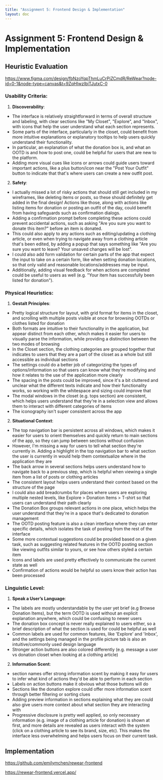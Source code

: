 ```yaml
---
title: "Assignment 5: Frontend Design & Implementation"
layout: doc
---
```


# Assignment 5: Frontend Design & Implementation

## Heuristic Evaluation

https://www.figma.com/design/fbNzoYqpThmLuCrPiZCmdR/ReWear?node-id=0-1&node-type=canvas&t=9ZqHIwzIbiTJutxC-0

### Usability Criteria:

1. **Discoverability**:

-   The interface is relatively straightforward in terms of overall structure and labeling, with clear sections like "My Closet", "Explore", and "Inbox", with icons that help the user understand what each section represents.
-   Some parts of the interface, particularly in the closet, could benefit from more intuitive explanations or explanatory tooltips to help users quickly understand their functionality.
-   In particular, an explanation of what the donation box is, and what an OOTD is and how to post one, could be helpful for users that are new to the platform.
-   Adding more visual cues like icons or arrows could guide users toward important actions, like a plus button/icon near the "Post Your Outfit" button to indicate that that's where users can create a new outfit post.

2. **Safety**:

-   I actually missed a lot of risky actions that should still get included in my wireframes, like deleting items or posts, so these should definitely get added in the final design! Actions like those, along with actions like listing items for donation or posting an outfit of the day, could benefit from having safeguards such as confirmation dialogs.
-   Adding a confirmation prompt before completing these actions could prevent accidental actions, such as asking "Are you sure you want to donate this item?" before an item is donated.
-   This could also apply to any actions such as editing/updating a clothing article, or even when trying to navigate away from a clothing article that's been edited, by adding a popup that says something like "Are you sure you want to leave? Your unsaved changes will be lost".
-   I could also add form validation for certain parts of the app that expect the input to take on a certain form, like when setting donation locations, so that only valid and reasonable locations/addresses may be input.
-   Additionally, adding visual feedback for when actions are completed could be useful to users as well (e.g. "Your item has successfully been listed for donation").

### Physical Heuristics:

1. **Gestalt Principles**:

-   Pretty logical structure for layout, with grid format for items in the closet, and scrolling with multiple posts visible at once for browsing OOTDs or clothes listed for donation
-   Both formats are intuitive to their functionality in the application, but appear distinct from each other, which makes it easier for users to visually parse the information, while providing a distinction between the two modes of browsing
-   In the Closet section, the clothing categories are grouped together that indicates to users that they are a part of the closet as a whole but still accessible as individual sections
-   The settings could do a better job of categorizing the types of options/information so that users can know what they're modifying and how it relates to the use of the application more clearly
-   The spacing in the posts could be improved, since it's a bit cluttered and unclear what the different texts indicate and how their functionality works, so working with the whitespace and sizing could improve that
-   The modal windows in the closet (e.g. tops section) are consistent, which helps users understand that they're in a selection view and allows them to interact with different categories of items
-   The iconography isn't super consistent across the app

2. **Situational Context**:

-   The top navigation bar is persistent across all windows, which makes it easier for users to orient themselves and quickly return to main sections of the app, so they can jump between sections without confusion
-   However, I'm missing a way for users to tell what section they're currently in. Adding a highlight in the top navigation bar to what section the user is currently in would help them contextualize where in the application they are
-   The back arrow in several sections helps users understand how to navigate back to a previous step, which is helpful when viewing a single item from a list of posts or clothing articles
-   The consistent layout helps users understand their context based on the structure of the page
-   I could also add breadcrumbs for places where users are exploring multiple nested levels, like Explore > Donation Items > T-shirt so that users can understand their path clearly
-   The Donation Box groups relevant actions in one place, which helps the user understand that they're in a space that's dedicated to donation management
-   The OOTD posting feature is also a clean interface where they can enter specific details, which isolates the task of posting from the rest of the interface
-   Some more contextual suggestions could be provided based on a given task, such as suggesting related features in the OOTD posting section like viewing outfits similar to yours, or see how others styled a certain item
-   Icons and labels are used pretty effectively to communicate the current state as well
-   Confirmation of actions would be helpful so users know their action has been processed

### Linguistic Level:

1. **Speak a User’s Language**:

-   The labels are mostly understandable by the user yet brief (e.g Browse Donation Items), but the term OOTD is used without an explicit explanation anywhere, which could be confusing to newer users
-   The donation box concept is never really explained to users either, so a brief description of what the section is used for could be helpful as well
-   Common labels are used for common features, like 'Explore' and 'Inbox', and the settings being managed in the profile picture tab is also an intuitive/commonly used design language
-   Stronger action buttons are also colored differently (e.g. message a user vs donation closet when looking at a clothing article)

2. **Information Scent**:

-   section names offer strong information scent by making it easy for users to infer what kind of actions they'd be able to perform in each section
-   Labels on action buttons make it obvious what those buttons will do
-   Sections like the donation explore could offer more information scent through better filtering or sorting clues
-   Adding preview information in sections explaining what they are could also give users more context about what section they are interacting with
-   Progressive disclosure is pretty well applied, so only necessary information (e.g. image of a clothing article for donation) is shown at first, and more details are revealed as users interact with the system (click on a clothing article to see its brand, size, etc). This makes the interface less overwhelming and helps users focus on their current task.

## Implementation

https://github.com/emilymchen/rewear-frontend

https://rewear-frontend.vercel.app/
